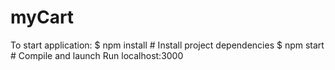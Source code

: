 # myCart

To start application: 
$ npm install    # Install project dependencies
$ npm start      # Compile and launch
Run localhost:3000